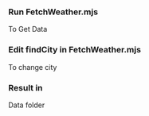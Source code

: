 ### Run FetchWeather.mjs
To Get Data
### Edit findCity in FetchWeather.mjs
To change city
### Result in
Data folder
